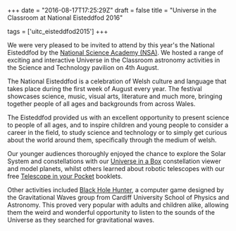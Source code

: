 +++
date = "2016-08-17T17:25:29Z"
draft = false
title = "Universe in the Classroom at National Eisteddfod 2016"

tags = ['uitc_eisteddfod2015']
+++

We were very pleased to be invited to attend by this year's the National Eisteddfod by the [National Science Academy (NSA)](http://gov.wales/topics/science-and-technology/science/national-science-academy/?lang=en). We hosted a range of exciting and interactive Universe in the Classroom astronomy activities in the Science and Technology pavilion on 4th August.

The National Eisteddfod is a celebration of Welsh culture and language that takes place during the first week of August every year. The festival showcases science, music, visual arts, literature and much more, bringing together people of all ages and backgrounds from across Wales.

The Eisteddfod provided us with an excellent opportunity to present science to people of all ages, and to inspire children and young people to consider a career in the field, to study science and technology or to simply get curious about the world around them, specifically through the medium of welsh.

Our younger audiences thoroughly enjoyed the chance to explore the Solar System and constellations with our [Universe in a Box](/universe-in-a-box/) constellation viewer and model planets, whilst others learned about robotic telescopes with our free [Telescope in your Pocket](/print-resources/) booklets. 

Other activities included [Black Hole Hunter](http://www.blackholehunter.org/), a computer game designed by the Gravitational Waves group from Cardiff University School of Physics and Astronomy. This proved very popular with adults and children alike, allowing them the weird and wonderful opportunity to listen to the sounds of the Universe as they searched for gravitational waves.

